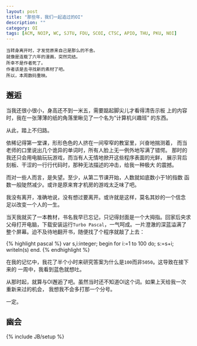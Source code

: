 ```yaml
---
layout: post
title: "那些年，我们一起追过的OI"
description: ""
category: OI
tags: [ACM, NOIP, WC, SJTU, FDU, SCOI, CTSC, APIO, THU, PKU, NOI]
---
```


    当转身离开时，才发觉原来自己是那么的不舍。
    就像是连载了六年的漫画，突然完结。
    所幸不是作者死了。
    作者该是去寻找新的素材了吧。
    所以，本周数码重映。

## 邂逅

当我还很小很小，身高还不到一米五，需要踮起脚尖儿才看得清告示板
上的内容时，我在一张薄薄的纸的角落里瞅见了一个名为“计算机兴趣班”
的东西。

从此，踏上不归路。

依稀记得第一堂课，形形色色的人挤在一间窄窄的教室里，兴奋地揣测着，
而当老师的口里说出几个诡异的单词时，所有人脸上无一例外地写满了错愕。
那时的我还只会用电脑玩玩游戏，而当有人无情地掀开这些程序表面的光鲜，
展示背后刻板、干涩的一行行代码时，那种无法描述的冲击，给我一种极大
的震撼。

而对一些人而言，是失望。至少，从第二节课开始，人数就如底数小于1的指数
函数一般陡然减少。或许是原来育才机房的游戏太乏味了吧。

我没有离开，准确地说，没有想过要离开。或许就是这样，莫名其妙的一个信念
足以改变一个人的一生。

当天我就买了一本教材，书名我早已忘记，只记得封面是一个大拇指。回家后央求
父母打开电脑，下载安装运行`Turbo Pascal`，一气呵成。一片澄澈的深蓝溢满了
整个屏幕。迫不及待地翻开书，随便找了个程序就敲了上去：

{% highlight pascal %}
var
  s,i:integer;
begin
  for i:=1 to 100 do;
    s:=s+i;
  writeln(s)
end.
{% endhighlight %}

在我的记忆中，我花了半个小时来研究答案为什么是`100`而非`5050`。这导致在接下来的
一周中，我看到蓝色就想吐。

从那时起，就算与OI邂逅了吧。虽然当时还不知道OI这个词。如果上天给我一次重新来过的机会，
我想我不会多打那一个分号。

一定。

## 幽会

{% include JB/setup %}
